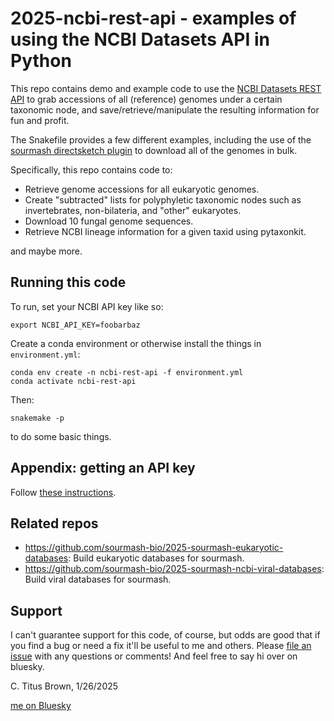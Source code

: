 # 2025-ncbi-rest-api - examples of using the NCBI Datasets API in Python

This repo contains demo and example code to use the
[NCBI Datasets REST API](https://www.ncbi.nlm.nih.gov/datasets/docs/v2/api/rest-api/)
to grab accessions of all (reference) genomes under a certain
taxonomic node, and save/retrieve/manipulate the resulting information
for fun and profit.

The Snakefile provides a few different examples, including the use of
the
[sourmash directsketch plugin](https://github.com/sourmash-bio/sourmash_plugin_directsketch)
to download all of the genomes in bulk.

Specifically, this repo contains code to:
* Retrieve genome accessions for all eukaryotic genomes.
* Create "subtracted" lists for polyphyletic taxonomic nodes such as
  invertebrates, non-bilateria, and "other" eukaryotes.
* Download 10 fungal genome sequences.
* Retrieve NCBI lineage information for a given taxid using pytaxonkit.

and maybe more.

## Running this code

To run, set your NCBI API key like so:

```
export NCBI_API_KEY=foobarbaz
```

Create a conda environment or otherwise install the things in
`environment.yml`:

```
conda env create -n ncbi-rest-api -f environment.yml
conda activate ncbi-rest-api
```

Then:

```
snakemake -p
```

to do some basic things.

## Appendix: getting an API key

Follow [these instructions](https://www.ncbi.nlm.nih.gov/datasets/docs/v2/api/api-keys/).

## Related repos

* https://github.com/sourmash-bio/2025-sourmash-eukaryotic-databases:
  Build eukaryotic databases for sourmash.
* https://github.com/sourmash-bio/2025-sourmash-ncbi-viral-databases:
  Build viral databases for sourmash.

## Support

I can't guarantee support for this code, of course, but odds are good
that if you find a bug or need a fix it'll be useful to me and
others. Please
[file an issue](https://github.com/ctb/2025-ncbi-rest-api/issues) with
any questions or comments! And feel free to say hi over on bluesky.

C. Titus Brown, 1/26/2025

[me on Bluesky](https://bsky.app/profile/titus.idyll.org)

